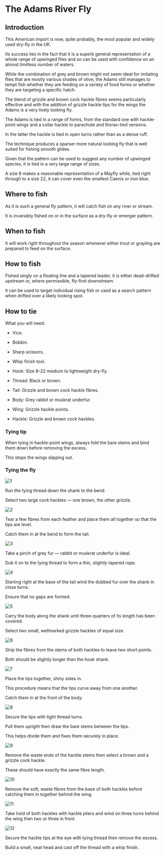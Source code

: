 # The Adams River Fly

## Introduction

This American import is now, quite probably, the most popular and widely used dry-fly in the UK.

Its success lies in the fact that it is a superb general representation of a whole range of upwinged flies and so can be used with confidence on an almost limitless number of waters.

While the combination of grey and brown might not seem ideal for imitating flies that are mostly various shades of olive, the Adams still manages to tempt fish whether they are feeding on a variety of food forms or whether they are targeting a specific hatch.

The blend of grizzle and brown cock hackle fibres seems particularly effective and with the addition of grizzle hackle tips for the wings the Adams is a very lively looking fly.

The Adams is tied in a range of forms, from the standard one with hackle-point wings and a collar hackle to parachute and thorax-tied versions.

In the latter the hackle is tied in open turns rather than as a dense ruff.

The technique produces a sparser more natural looking fly that is well suited for fishing smooth glides.

Given that the pattern can be used to suggest any number of upwinged species, it is tied in a very large range of sizes.

A size 8 makes a reasonable representation of a Mayfly while, tied right through to a size 22, it can cover even the smallest Caenis or iron blue.

## Where to fish

As it is such a general fly pattern, it will catch fish on any river or stream.

It is invariably fished on or in the surface as a dry-fly or emerger pattern.

## When to fish

It will work right throughout the season whenever either trout or grayling are prepared to feed on the surface.

## How to fish

Fished singly on a floating line and a tapered leader, it is either dead-drifted upstream or, where permissible, fly-first downstream.

It can be used to target individual rising fish or used as a search pattern when drifted over a likely looking spot.

## How to tie

What you will need:

- Vice.

- Bobbin.

- Sharp scissors.

- Whip finish tool.

- Hook: Size 8–22 medium to lightweight dry-fly.

- Thread: Black or brown.

- Tail: Grizzle and brown cock hackle fibres.

- Body: Grey rabbit or muskrat underfur.

- Wing: Grizzle hackle points.

- Hackle: Grizzle and brown cock hackles.

### Tying tip

When tying in hackle-point wings, always fold the bare stems and bind them down before removing the excess.

This stops the wings slipping out.

### Tying the fly

![1](1.jpg)

Run the tying thread down the shank to the bend.

Select two large cock hackles — one brown, the other grizzle.

![2](2.jpg)

Tear a few fibres from each feather and place them all together so that the tips are level.

Catch them in at the bend to form the tail.

![3](3.jpg)

Take a pinch of grey fur — rabbit or muskrat underfur is ideal.

Dub it on to the tying thread to form a thin, slightly tapered rope.

![4](4.jpg)

Starting right at the base of the tail wind the dubbed fur over the shank in close turns.

Ensure that no gaps are formed.

![5](5.jpg)

Carry the body along the shank until three-quarters of its length has been covered.

Select two small, wellmarked grizzle hackles of equal size.

![6](6.jpg)

Strip the fibres from the stems of both hackles to leave two short points.

Both should be slightly longer than the hook shank.

![7](7.jpg)

Place the tips together, shiny sides in.

This procedure means that the tips curve away from one another.

Catch them in at the front of the body.

![8](8.jpg)

Secure the tips with tight thread turns.

Pull them upright then draw the bare stems between the tips.

This helps divide them and fixes them securely in place.

![9](9.jpg)

Remove the waste ends of the hackle stems then select a brown and a grizzle cock hackle.

These should have exactly the same fibre length.

![10](10.jpg)

Remove the soft, waste fibres from the base of both hackles before catching them in together behind the wing.

![11](11.jpg)

Take hold of both hackles with hackle pliers and wind on three turns behind the wing then two or three in front.

![12](12.jpg)

Secure the hackle tips at the eye with tying thread then remove the excess.

Build a small, neat head and cast off the thread with a whip finish.

